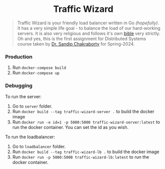# <div align="center">Traffic Wizard</div>

> Traffic Wizard is your friendly load balancer written in Go _(hopefully)_. It has a very simple life goal - to balance the load of our hard-working servers. It is also very religious and follows it's own [bible](./bible.pdf) very strictly. Oh and yes, this is the first assignment for Distributed Systems course taken by [Dr. Sandip Chakraborty](https://cse.iitkgp.ac.in/~sandipc/) for Spring-2024.

### Production

1. Run `docker-compose build`
2. Run `docker-compose up`

### Debugging

To run the server:

1. Go to `server` folder.
2. Run `docker build --tag traffic-wizard-server .` to build the docker image
3. Run `docker run -e id=1 -p 5000:5000 traffic-wizard-server:latest` to run the docker container. You can set the id as you wish.

To run the loadbalancer:

1. Go to `loadbalancer` folder.
2. Run `docker build --tag traffic-wizard-lb .` to build the docker image
3. Run `docker run -p 5000:5000 traffic-wizard-lb:latest` to run the docker container.
